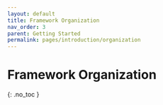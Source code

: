 ```yaml
---
layout: default
title: Framework Organization
nav_order: 3
parent: Getting Started
permalink: pages/introduction/organization
---
```


# Framework Organization
{: .no_toc }